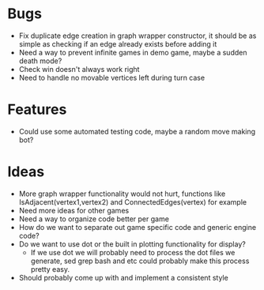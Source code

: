 # Bugs
- Fix duplicate edge creation in graph wrapper constructor, it should be as simple as checking if an edge already exists before adding it
- Need a way to prevent infinite games in demo game, maybe a sudden death mode?
- Check win doesn't always work right
- Need to handle no movable vertices left during turn case
# Features
- Could use some automated testing code, maybe a random move making bot?
# Ideas
- More graph wrapper functionality would not hurt, functions like IsAdjacent(vertex1,vertex2) and ConnectedEdges(vertex) for example
- Need more ideas for other games
- Need a way to organize code better per game
- How do we want to separate out game specific code and generic engine code?
- Do we want to use dot or the built in plotting functionality for display?
	- If we use dot we will probably need to process the dot files we generate, sed grep bash and etc could probably make this process pretty easy.
- Should probably come up with and implement a consistent style
